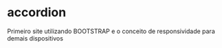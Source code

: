 # accordion
Primeiro site utilizando BOOTSTRAP e o conceito de responsividade para demais dispositivos
